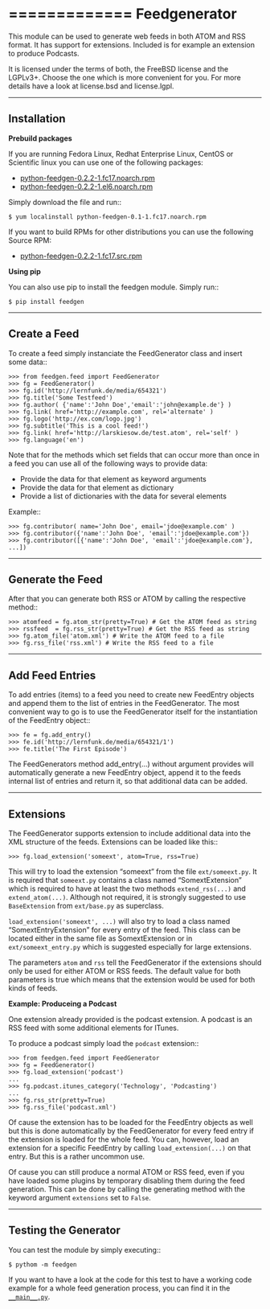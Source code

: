 =============
Feedgenerator
=============

This module can be used to generate web feeds in both ATOM and RSS format.  It
has support for extensions. Included is for example an extension to produce
Podcasts.

It is licensed under the terms of both, the FreeBSD license and the LGPLv3+.
Choose the one which is more convenient for you. For more details have a look
at license.bsd and license.lgpl.


------------
Installation
------------

**Prebuild packages**

If you are running Fedora Linux, Redhat Enterprise Linux, CentOS or Scientific
linux you can use one of the following packages:

- [python-feedgen-0.2.2-1.fc17.noarch.rpm](https://docs.google.com/file/d/0B_bDfxNKSsxpcjQtWm85QXZmbkU/edit?usp=sharing)
- [python-feedgen-0.2.2-1.el6.noarch.rpm](https://docs.google.com/file/d/0B_bDfxNKSsxpOVVVWXZ1aDllVWs/edit?usp=sharing)

Simply download the file and run::

	$ yum localinstall python-feedgen-0.1-1.fc17.noarch.rpm

If you want to build RPMs for other distributions you can use the following Source RPM:

- [python-feedgen-0.2.2-1.fc17.src.rpm](https://docs.google.com/file/d/0B_bDfxNKSsxpZHZXbTkzcFZTSlk/edit?usp=sharing)

**Using pip**

You can also use pip to install the feedgen module. Simply run::

	$ pip install feedgen


-------------
Create a Feed
-------------

To create a feed simply instanciate the FeedGenerator class and insert some
data::

	>>> from feedgen.feed import FeedGenerator
	>>> fg = FeedGenerator()
	>>> fg.id('http://lernfunk.de/media/654321')
	>>> fg.title('Some Testfeed')
	>>> fg.author( {'name':'John Doe','email':'john@example.de'} )
	>>> fg.link( href='http://example.com', rel='alternate' )
	>>> fg.logo('http://ex.com/logo.jpg')
	>>> fg.subtitle('This is a cool feed!')
	>>> fg.link( href='http://larskiesow.de/test.atom', rel='self' )
	>>> fg.language('en')

Note that for the methods which set fields that can occur more than once in a
feed you can use all of the following ways to provide data:

- Provide the data for that element as keyword arguments
- Provide the data for that element as dictionary
- Provide a list of dictionaries with the data for several elements

Example::

	>>> fg.contributor( name='John Doe', email='jdoe@example.com' )
	>>> fg.contributor({'name':'John Doe', 'email':'jdoe@example.com'})
	>>> fg.contributor([{'name':'John Doe', 'email':'jdoe@example.com'}, ...])

-----------------
Generate the Feed
-----------------

After that you can generate both RSS or ATOM by calling the respective method::

	>>> atomfeed = fg.atom_str(pretty=True) # Get the ATOM feed as string
	>>> rssfeed  = fg.rss_str(pretty=True) # Get the RSS feed as string
	>>> fg.atom_file('atom.xml') # Write the ATOM feed to a file
	>>> fg.rss_file('rss.xml') # Write the RSS feed to a file


----------------
Add Feed Entries
----------------

To add entries (items) to a feed you need to create new FeedEntry objects and
append them to the list of entries in the FeedGenerator. The most convenient
way to go is to use the FeedGenerator itself for the instantiation of the
FeedEntry object::

	>>> fe = fg.add_entry()
	>>> fe.id('http://lernfunk.de/media/654321/1')
	>>> fe.title('The First Episode')

The FeedGenerators method add_entry(...) without argument provides will
automatically generate a new FeedEntry object, append it to the feeds internal
list of entries and return it, so that additional data can be added.

----------
Extensions
----------

The FeedGenerator supports extension to include additional data into the XML
structure of the feeds. Extensions can be loaded like this::

	>>> fg.load_extension('someext', atom=True, rss=True)

This will try to load the extension “someext” from the file `ext/someext.py`.
It is required that `someext.py` contains a class named “SomextExtension” which
is required to have at least the two methods `extend_rss(...)` and
`extend_atom(...)`. Although not required, it is strongly suggested to use
`BaseExtension` from `ext/base.py` as superclass.

`load_extension('someext', ...)` will also try to load a class named
“SomextEntryExtension” for every entry of the feed. This class can be located
either in the same file as SomextExtension or in `ext/someext_entry.py` which
is suggested especially for large extensions.

The parameters `atom` and `rss` tell the FeedGenerator if the extensions should
only be used for either ATOM or RSS feeds. The default value for both
parameters is true which means that the extension would be used for both kinds
of feeds.

**Example: Produceing a Podcast**

One extension already provided is the podcast extension. A podcast is an RSS
feed with some additional elements for ITunes.

To produce a podcast simply load the `podcast` extension::

	>>> from feedgen.feed import FeedGenerator
	>>> fg = FeedGenerator()
	>>> fg.load_extension('podcast')
	...
	>>> fg.podcast.itunes_category('Technology', 'Podcasting')
	...
	>>> fg.rss_str(pretty=True)
	>>> fg.rss_file('podcast.xml')

Of cause the extension has to be loaded for the FeedEntry objects as well but
this is done automatically by the FeedGenerator for every feed entry if the
extension is loaded for the whole feed. You can, however, load an extension for
a specific FeedEntry by calling `load_extension(...)` on that entry. But this
is a rather uncommon use.

Of cause you can still produce a normal ATOM or RSS feed, even if you have
loaded some plugins by temporary disabling them during the feed generation.
This can be done by calling the generating method with the keyword argument
`extensions` set to `False`.


---------------------
Testing the Generator
---------------------

You can test the module by simply executing::

	$ pythom -m feedgen 

If you want to have a look at the code for this test to have a working code
example for a whole feed generation process, you can find it in the
[`__main__.py`](https://github.com/lkiesow/python-feedgen/blob/master/feedgen/__main__.py).

